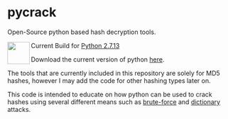 # pycrack
Open-Source python based hash decryption tools.

<a href=https://www.python.org/><img src="https://images.duckduckgo.com/iu/?u=http%3A%2F%2Fupload.wikimedia.org%2Fwikipedia%2Fcommons%2Fthumb%2Fc%2Fc3%2FPython-logo-notext.svg%2F1024px-Python-logo-notext.svg.png&f=1" align="left" width=50px height=50px></a>Current Build for <a href=https://www.python.org/downloads/release/python-2713/>Python 2.7.13</a>

Download the current version of python <a href=https://www.python.org/downloads/>here</a>.

The tools that are currently included in this repository are solely for MD5 hashes, however I may add the code for other hashing types later on.

This code is intended to educate on how python can be used to crack hashes using several different means such as <a href=https://en.wikipedia.org/wiki/Brute-force_attack>brute-force</a> and <a href=https://en.wikipedia.org/wiki/Dictionary_attack>dictionary</a> attacks.
